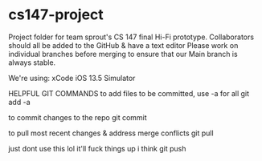 # cs147-project
Project folder for team sprout's CS 147 final Hi-Fi prototype.
Collaborators should all be added to the GitHub & have a text editor
Please work on individual branches before merging to ensure that our Main branch is always stable.

We're using:
xCode iOS 13.5 Simulator


HELPFUL GIT COMMANDS
to add files to be committed, use -a for all
git add -a

to commit changes to the repo
git commit

to pull most recent changes & address merge conflicts
git pull

just dont use this lol it'll fuck things up i think
git push
